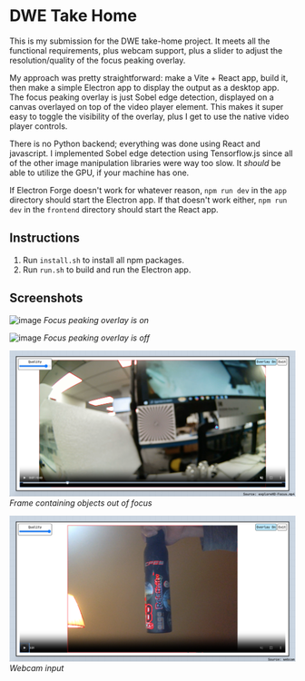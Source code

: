 # DWE Take Home

This is my submission for the DWE take-home project. It meets all the functional requirements, plus webcam support, plus a slider to adjust the resolution/quality of the focus peaking overlay.

My approach was pretty straightforward: make a Vite + React app, build it, then make a simple Electron app to display the output as a desktop app. The focus peaking overlay is just Sobel edge detection, displayed on a canvas overlayed on top of the video player element. This makes it super easy to toggle the visibility of the overlay, plus I get to use the native video player controls.

There is no Python backend; everything was done using React and javascript. I implemented Sobel edge detection using Tensorflow.js since all of the other image manipulation libraries were way too slow. It _should_ be able to utilize the GPU, if your machine has one.

If Electron Forge doesn't work for whatever reason, `npm run dev` in the `app` directory should start the Electron app. If that doesn't work either, `npm run dev` in the `frontend` directory should start the React app.

## Instructions

1. Run `install.sh` to install all npm packages.
2. Run `run.sh` to build and run the Electron app.

## Screenshots

![image](./img/focus_overlay_on.png)
_Focus peaking overlay is on_

![image](./img/focus_overlay_off.png)
_Focus peaking overlay is off_

![image](./img/unfocus.png)
_Frame containing objects out of focus_

![image](./img/webcam.png)
_Webcam input_
